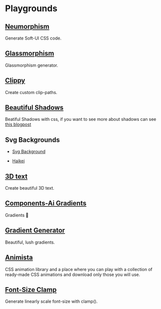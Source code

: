 # Playgrounds

## [Neumorphism](https://neumorphism.io)

Generate Soft-UI CSS code.

## [Glassmorphism](https://hype4.academy/tools/glassmorphism-generator)

Glassmorphism generator.

## [Clippy](https://bennettfeely.com/clippy/)

Create custom clip-paths.

## [Beautiful Shadows](https://shadows.brumm.af/)

Beatiful Shadows with css, if you want to see more about shadows can see [this blogpost](https://www.joshwcomeau.com/css/designing-shadows/)

## Svg Backgrounds

- [Svg Background](https://bgjar.com/)

- [Haikei](https://app.haikei.app/)

## [3D text](https://textpop3d.web.app/)

Create beautiful 3D text.

## [Components-Ai Gradients](https://components.ai/gradient/dhMjLMChhOlOzzdqt1Ov) 
Gradients 👀

## [Gradient Generator](https://www.joshwcomeau.com/gradient-generator/)

Beautiful, lush gradients.

## [Animista](https://animista.net/play/basic/flip)

CSS animation library and a place where you can play with a collection of ready-made CSS animations and download only those you will use.

## [Font-Size Clamp](https://clamp.font-size.app/?config=eyJyb290IjoiMTYiLCJtaW5XaWR0aCI6IjUwMHB4IiwibWF4V2lkdGgiOiI5MDBweCIsIm1pbkZvbnRTaXplIjoiMTZweCIsIm1heEZvbnRTaXplIjoiNDhweCJ9)

Generate linearly scale font-size with clamp().
